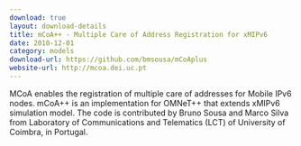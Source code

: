 ```yaml
---
download: true
layout: download-details
title: mCoA++ - Multiple Care of Address Registration for xMIPv6
date: 2010-12-01
category: models
download-url: https://github.com/bmsousa/mCoAplus
website-url: http://mcoa.dei.uc.pt
---
```


MCoA enables the registration of multiple care of addresses for Mobile IPv6 nodes. mCoA++ is an implementation for OMNeT++ that extends xMIPv6 simulation model. The code is contributed by Bruno Sousa and Marco Silva from Laboratory of Communications and Telematics (LCT) of University of Coimbra, in Portugal.
